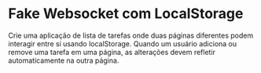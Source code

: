 # Fake Websocket com LocalStorage

Crie uma aplicação de lista de tarefas onde duas páginas diferentes podem interagir entre si usando localStorage. Quando um usuário adiciona ou remove uma tarefa em uma página, as alterações devem refletir automaticamente na outra página.